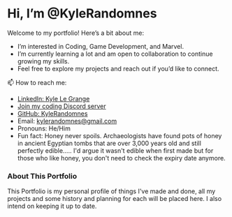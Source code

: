 # Hi, I’m @KyleRandomnes

Welcome to my portfolio! Here’s a bit about me:

- I’m interested in Coding, Game Development, and Marvel.
- I’m currently learning a lot and am open to collaboration to continue growing my skills.
- Feel free to explore my projects and reach out if you’d like to connect.

📫 How to reach me:

- [LinkedIn: Kyle Le Grange](https://www.linkedin.com/in/kyle-le-grange-886820293)
- [Join my coding Discord server](https://discord.gg/Kzfz4Y8QKh)
- [GitHub: KyleRandomnes](https://github.com/KyleRandomnes)
- Email: kylerandomnes@gmail.com
- Pronouns: He/Him
- Fun fact: Honey never spoils. Archaeologists have found pots of honey in ancient Egyptian tombs that are over 3,000 years old and still perfectly edible.....
  I'd argue it wasn't edible when first made but for those who like honey, you don't need to check the expiry  date anymore.

### About This Portfolio

This Portfolio is my personal profile of things I've made and done, all my projects and some history and planning for each will be placed here.
I also intend on keeping it up to date.